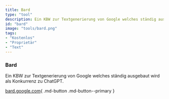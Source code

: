 ```yaml
---
title: Bard
type: "tool"
description: Ein KBW zur Textgenerierung von Google welches ständig ausgebaut wird als Konkurrenz zu ChatGPT.
id: "bard"
image: "tools/bard.png"
tags:
- "Kostenlos"
- "Proprietär"
- "Text"
---
```


### Bard

Ein KBW zur Textgenerierung von Google welches ständig ausgebaut wird als Konkurrenz zu ChatGPT.

[bard.google.com](https://bard.google.com/?hl=en){ .md-button .md-button--primary } 
